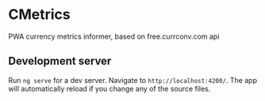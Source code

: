 # CMetrics

PWA currency metrics informer, based on free.currconv.com api

## Development server

Run `ng serve` for a dev server. Navigate to `http://localhost:4200/`. The app will automatically reload if you change any of the source files.
